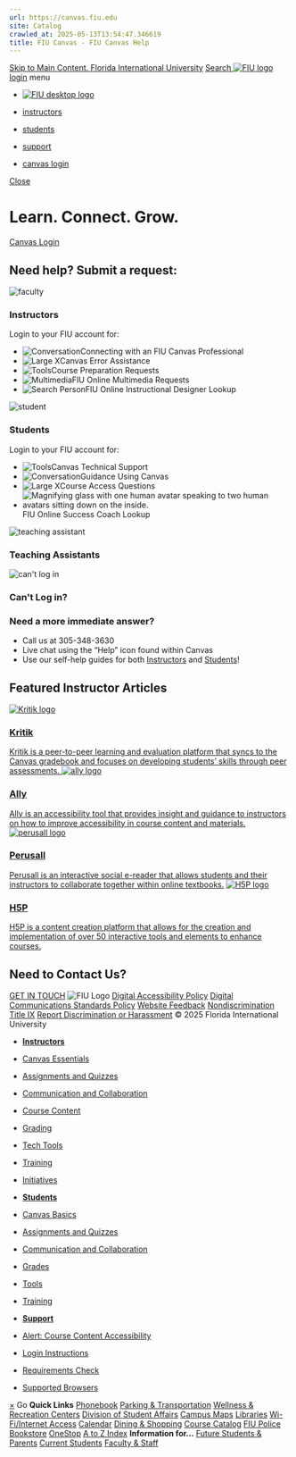 ```yaml
---
url: https://canvas.fiu.edu
site: Catalog
crawled_at: 2025-05-13T13:54:47.346619
title: FIU Canvas - FIU Canvas Help
---
```


[Skip to Main Content. ](https://canvas.fiu.edu/#main-content)
[Florida International University](https://fiu.edu)
[ Search ](https://canvas.fiu.edu/)
[ ![FIU logo](https://canvas.fiu.edu/_assets/images/fiu-logo.png) ](https://canvas.fiu.edu/index.php)
[login](https://fiu.instructure.com)
menu
  * [ ![FIU desktop logo](https://canvas.fiu.edu/_assets/images/fiu-logo.png) ](https://canvas.fiu.edu/index.php)


  * [instructors](https://fiuonline.my.site.com/canvas/s/categories-faculty)
  * [students](https://fiuonline.my.site.com/canvas/s/categories-student)
  * [support](https://canvas.fiu.edu/support/index.php)
  * [canvas login](https://fiu.instructure.com/)

[ Close ](https://canvas.fiu.edu/)
# Learn. Connect. Grow.
[Canvas Login](https://fiu.instructure.com "login to canvas")
## Need help? Submit a request:
![faculty](https://canvas.fiu.edu/_assets/images/icons/faculty-icon.svg)
### Instructors
Login to your FIU account for:
  * ![Conversation](https://canvas.fiu.edu/_assets/images/consultation.svg)Connecting with an FIU Canvas Professional 
  * ![Large X](https://canvas.fiu.edu/_assets/images/course-issue.svg)Canvas Error Assistance 
  * ![Tools](https://canvas.fiu.edu/_assets/images/maintenance.svg)Course Preparation Requests 
  * ![Multimedia](https://canvas.fiu.edu/_assets/images/icons/multimedia-icon-01.svg)FIU Online Multimedia Requests 
  * ![Search Person](https://canvas.fiu.edu/_assets/images/icons/fiublue-id-lookup-icon.svg)FIU Online Instructional Designer Lookup 


![student](https://canvas.fiu.edu/_assets/images/icons/students-icon.svg)
### Students
Login to your FIU account for:
  * ![Tools](https://canvas.fiu.edu/_assets/images/icons/icon-laptop-mac.svg)Canvas Technical Support 
  * ![Conversation](https://canvas.fiu.edu/_assets/images/icons/icons-support-agent.svg)Guidance Using Canvas 
  * ![Large X](https://canvas.fiu.edu/_assets/images/icons/icon-key.svg)Course Access Questions 
  * ![Magnifying glass with one human avatar speaking to two human avatars sitting down on the inside.](https://canvas.fiu.edu/_assets/images/icons/icon-success-coach-lookup.svg)FIU Online Success Coach Lookup 


![teaching assistant](https://canvas.fiu.edu/_assets/images/icons/teaching-assistant-icon.svg)
### Teaching Assistants
![can't log in](https://canvas.fiu.edu/_assets/images/icons/cant-log-in-icon.svg)
### Can't Log in?
### Need a more immediate answer?
  * Call us at 305-348-3630
  * Live chat using the “Help” icon found within Canvas
  * Use our self-help guides for both [Instructors](https://fiuonline.my.site.com/canvas/s/categories-faculty) and [Students](https://fiuonline.my.site.com/canvas/s/categories-student)!


## Featured Instructor Articles
[ ![Kritik logo](https://canvas.fiu.edu/_assets/images/icons/featured-articles-kritik.png) ](https://canvas.fiu.edu/"https:/fiuonline.my.site.com/canvas/s/article/Kritik-Instructors)
### [Kritik](https://fiuonline.my.site.com/canvas/s/article/Kritik-Instructors)
[ Kritik is a peer-to-peer learning and evaluation platform that syncs to the Canvas gradebook and focuses on developing students’ skills through peer assessments. ](https://fiuonline.my.site.com/canvas/s/article/Kritik-Instructors)
[ ![ally logo](https://canvas.fiu.edu/_assets/images/ally-feature.png) ](https://fiuonline.my.site.com/canvas/s/article/Ally-Instructor)
### [Ally](https://fiuonline.my.site.com/canvas/s/article/Ally-Instructor)
[Ally is an accessibility tool that provides insight and guidance to instructors on how to improve accessibility in course content and materials.](https://fiuonline.my.site.com/canvas/s/article/Ally-Instructor)
[ ![perusall logo](https://canvas.fiu.edu/_assets/images/perusall-feature.gif) ](https://fiuonline.my.site.com/canvas/s/article/Perusall-Instructors)
### [Perusall](https://fiuonline.my.site.com/canvas/s/article/Perusall-Instructors)
[Perusall is an interactive social e-reader that allows students and their instructors to collaborate together within online textbooks.](https://fiuonline.my.site.com/canvas/s/article/Perusall-Instructors)
[ ![H5P logo](https://canvas.fiu.edu/_assets/images/icons/featured-article-h5p-inverted.png) ](https://fiuonline.my.site.com/canvas/s/article/H5P-Instructors)
### [H5P](https://fiuonline.my.site.com/canvas/s/article/H5P-Instructors)
[ H5P is a content creation platform that allows for the creation and implementation of over 50 interactive tools and elements to enhance courses.](https://fiuonline.my.site.com/canvas/s/article/H5P-Instructors)
## Need to Contact Us?
[GET IN TOUCH](https://canvas.fiu.edu/support/index.php)
![FIU Logo](https://canvas.fiu.edu/_assets/images/fiu-logo-white.png) [Digital Accessibility Policy](https://policies.fiu.edu/policy/927) [Digital Communications Standards Policy](https://policies.fiu.edu/policy/755) [Website Feedback](https://webforms.fiu.edu/view.php?id=1584949) [Nondiscrimination](https://ace.fiu.edu/civil-rights-and-accessibility/harassment-and-discrimination/) [Title IX](https://ace.fiu.edu/title-ix/) [Report Discrimination or Harassment](https://report.fiu.edu/) © 2025 Florida International University 
  * [ **Instructors** ](https://fiuonline.my.site.com/canvas/s/categories-faculty)
  * [Canvas Essentials](https://fiuonline.my.site.com/canvas/s/topic/0TO2I0000005iKD)
  * [Assignments and Quizzes](https://fiuonline.my.site.com/canvas/s/topic/0TO2I0000005iKC)
  * [Communication and Collaboration](https://fiuonline.my.site.com/canvas/s/topic/0TO2I0000005iKE)
  * [Course Content](https://fiuonline.my.site.com/canvas/s/topic/0TO2I0000005iKF)
  * [Grading](https://fiuonline.my.site.com/canvas/s/topic/0TO2I0000005iKG)
  * [Tech Tools](https://fiuonline.my.site.com/canvas/s/categories-sub-faculty)
  * [Training](https://canvas.fiu.edu/training/faculty/)
  * [Initiatives](https://fiuonline.my.site.com/canvas/s/topic/0TO2I0000005iKH)


  * [ **Students** ](https://fiuonline.my.site.com/canvas/s/categories-student)
  * [Canvas Basics](https://fiuonline.my.site.com/canvas/s/topic/0TO2I0000005iK7)
  * [Assignments and Quizzes](https://fiuonline.my.site.com/canvas/s/topic/0TO2I0000005iK8)
  * [Communication and Collaboration](https://fiuonline.my.site.com/canvas/s/topic/0TO2I0000005iK2)
  * [Grades](https://fiuonline.my.site.com/canvas/s/topic/0TO2I0000005iK4)
  * [Tools](https://fiuonline.my.site.com/canvas/s/topic/0TO2I0000005iK5)
  * [Training](https://canvas.fiu.edu/training/students/)


  * [ **Support** ](https://canvas.fiu.edu/support)
  * [Alert: Course Content Accessibility](https://onlineforms.fiu.edu/canvasaccessibilityalert)
  * [Login Instructions](https://fiuonline.my.site.com/canvas/s/article/Login-and-Forgotten-Password)
  * [Requirements Check](https://canvas.fiu.edu/login/requirements-check.php)
  * [Supported Browsers](https://community.canvaslms.com/docs/DOC-10720)


[×](https://canvas.fiu.edu/)
Go
**Quick Links**
[Phonebook](https://phonebook.fiu.edu) [Parking & Transportation](https://parking.fiu.edu/) [Wellness & Recreation Centers](https://dasa.fiu.edu/all-departments/wellness-recreation-centers/) [Division of Student Affairs](https://dasa.fiu.edu/index.html) [Campus Maps](http://campusmaps.fiu.edu/) [Libraries](https://library.fiu.edu/) [Wi-Fi/Internet Access](https://network.fiu.edu/) [Calendar](https://calendar.fiu.edu/) [Dining & Shopping](http://shop.fiu.edu/index.php) [Course Catalog](https://catalog.fiu.edu/) [FIU Police](https://police.fiu.edu/) [Bookstore](https://shop.fiu.edu/retail/barnes-noble/course-materials/) [OneStop](https://onestop.fiu.edu/) [A to Z Index](https://www.fiu.edu/atoz/index.html)
**Information for...**
[Future Students & Parents](https://www.fiu.edu/information-for/future-students-parents.html) [Current Students](https://www.fiu.edu/information-for/current-students.html) [Faculty & Staff](https://www.fiu.edu/information-for/faculty-staff.html)
